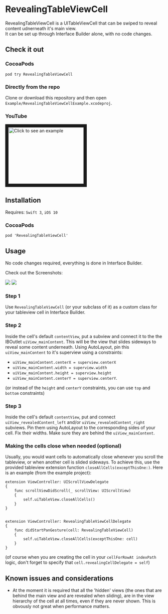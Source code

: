 # RevealingTableViewCell
RevealingTableViewCell is a UITableViewCell that can be swiped to reveal content udnerneath it's main view.  
It can be set up through Interface Builder alone, with no code changes.

## Check it out

### CocoaPods
`pod try RevealingTableViewCell`

### Directly from the repo
Clone or download this repository and then open `Example/RevealingTableViewCellExample.xcodeproj`.

### YouTube
<a href="http://www.youtube.com/watch?feature=player_embedded&v=KwBGBTtiSr8
" target="_blank"><img src="http://img.youtube.com/vi/KwBGBTtiSr8/0.jpg" 
alt="Click to see an example" width="240" height="180" border="10" /></a>


## Installation
Requires: `Swift 3`, `iOS 10`


### CocoaPods

```
pod 'RevealingTableViewCell'
```

## Usage
No code changes required, everything is done in Interface Builder.

Check out the Screenshots:

![](https://github.com/sovata8/RevealingTableViewCell/raw/master/Screenshots/ViewStructure.png "")
![](https://github.com/sovata8/RevealingTableViewCell/raw/master/Screenshots/IBOutlets.png "")

### Step 1  
Use `RevealingTableViewCell` (or your subclass of it) as a custom class for your tableview cell in Interface Builder.

### Step 2  
Inside the cell's default `contentView`, put a subview and connect it to the the IBOutlet `uiView_mainContent`. This will be the view that slides sideways to reveal some content underneath. Using AutoLayout, pin this `uiView_mainContent` to it's superview using a constraints:  

* `uiView_mainContent.centerX = superview.centerX`
* `uiView_mainContent.width = superview.width`
* `uiView_mainContent.height = superview.height`
* `uiView_mainContent.centerY = superview.centerY`.

(or instead of the `height` and `centerY` constraints, you can use `top` and `bottom` constraints)


### Step 3  
Inside the cell's default `contentView`, put and connect `uiView_revealedContent_left` and/or `uiView_revealedContent_right` subviews. Pin them using AutoLayout to the corresponding sides of your cell. Fix their widths. Make sure they are behind the `uiView_mainContent`.

### Making the cells close when needed (optional)
Usually, you would want cells to automatically close whenever you scroll the tableview, or when another cell is slided sideways. To achieve this, use the provided tableview extension function `closeAllCells(exceptThisOne:)`. Here is an example (from the example project):

```
extension ViewController: UIScrollViewDelegate
{
    func scrollViewDidScroll(_ scrollView: UIScrollView)
    {
        self.uiTableView.closeAllCells()
    }
}


extension ViewController: RevealingTableViewCellDelegate
{
    func didStartPanGesture(cell: RevealingTableViewCell)
    {
        self.uiTableView.closeAllCells(exceptThisOne: cell)
    }
}
```
(of course when you are creating the cell in your `cellForRowAt indexPath` logic, don't forget to specify that `cell.revealingCellDelegate = self`)


## Known issues and considerations
* At the moment it is required that all the 'hidden' views (the ones that are behind the main view and are revealed when sliding), are in the view hierarchy of the cell at all times, even if they are never shown. This is obvously not great when performance matters.
